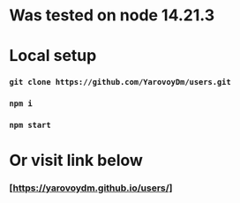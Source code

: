 # Was tested on node 14.21.3

# Local setup

### `git clone https://github.com/YarovoyDm/users.git`
### `npm i`
### `npm start`

# Or visit link below

### [https://yarovoydm.github.io/users/]

